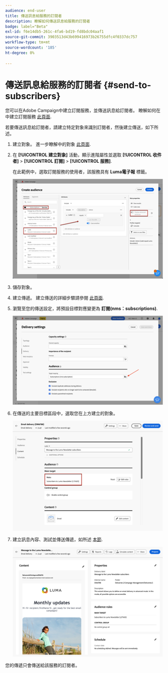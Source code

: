 ```yaml
---
audience: end-user
title: 傳送訊息給服務的訂閱者
description: 瞭解如何傳送訊息給服務的訂閱者
badge: label="Beta"
exl-id: f6e14db5-261c-4fa6-bd19-fd8bdc04aaf1
source-git-commit: 3903513d43b699416973b26755dfc4f0337dc757
workflow-type: tm+mt
source-wordcount: '185'
ht-degree: 0%

---
```


# 傳送訊息給服務的訂閱者 {#send-to-subscribers}

您可以在Adobe Campaign中建立訂閱服務，並傳送訊息給訂閱者。 瞭解如何在中建立訂閱服務 [此頁面](../audience//manage-services.md#create-service).

若要傳送訊息給訂閱者，請建立特定對象來識別訂閱者，然後建立傳送，如下所述。

1. 建立對象。 進一步瞭解中的對象 [此頁面](../audience/create-audience.md).

1. 在 **[!UICONTROL 建立對象]** 活動，顯示進階屬性並選取 **[!UICONTROL 收件者]** > **[!UICONTROL 訂閱]** > **[!UICONTROL 服務]**.

   在此範例中，選取訂閱服務的使用者，該服務具有 **Luma電子報** 標籤。

   ![](assets/service-audience-subscribers.png)

1. 儲存對象。
1. 建立傳遞。 建立傳送的詳細步驟請參閱 [此頁面](../msg/gs-messages.md#create-delivery).
1. 瀏覽至您的傳送設定，將預設目標對應變更為 **訂閱(nms：subscriptions)**.

   ![](assets/service-delivery-change-mapping.png)

1. 在傳送的主要目標區段中，選取您在上方建立的對象。

   ![](assets/service-delivery-targeting-subscribers.png)

1. 建立訊息內容、測試並傳送傳遞，如所述 [本節](../preview-test/preview-test.md).

   ![](assets/service-delivery-ready.png)

您的傳遞只會傳送給該服務的訂閱者。
